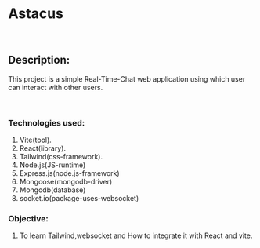 # Astacus

<br>
<h2>
Description:
</h2>
<p>
This project is a simple Real-Time-Chat web application using which user can interact with other users.
</p>
<br>
<h3>
  Technologies used:
</h3>
  <ol>
    <li>Vite(tool).</li>
    <li>React(library).</li>
    <li> Tailwind(css-framework).</li>
    <li>Node.js(JS-runtime)</li>
    <li>Express.js(node.js-framework)</li>
    <li>Mongoose(mongodb-driver)</li>
    <li>Mongodb(database)</li>
    <li>socket.io(package-uses-websocket)</li>
  </ol>
  <h3>
  Objective:
  </h3>
  <ol>
    <li>To learn Tailwind,websocket and How to integrate it with React and vite.</li>
  </ol>
